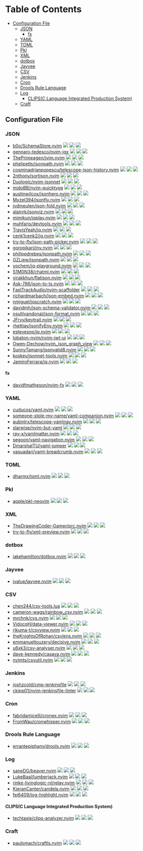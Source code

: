 # Table of Contents

<!-- toc -->

- [Configuration File](#configuration-file)
  - [JSON](#json)
    - [fx](#fx)
  - [YAML](#yaml)
  - [TOML](#toml)
  - [Pkl](#pkl)
  - [XML](#xml)
  - [dotbox](#dotbox)
  - [Jayvee](#jayvee)
  - [CSV](#csv)
  - [Jenkins](#jenkins)
  - [Cron](#cron)
  - [Drools Rule Language](#drools-rule-language)
  - [Log](#log)
    - [CLIPS(C Language Integrated Production System)](#clipsc-language-integrated-production-system)
  - [Craft](#craft)

<!-- tocstop -->

## Configuration File

### JSON

- [b0o/SchemaStore.nvim](https://github.com/b0o/SchemaStore.nvim) ![](https://img.shields.io/github/stars/b0o/SchemaStore.nvim) ![](https://img.shields.io/github/last-commit/b0o/SchemaStore.nvim) ![](https://img.shields.io/github/commit-activity/y/b0o/SchemaStore.nvim)
- [gennaro-tedesco/nvim-jqx](https://github.com/gennaro-tedesco/nvim-jqx) ![](https://img.shields.io/github/stars/gennaro-tedesco/nvim-jqx) ![](https://img.shields.io/github/last-commit/gennaro-tedesco/nvim-jqx) ![](https://img.shields.io/github/commit-activity/y/gennaro-tedesco/nvim-jqx)
- [ThePrimeagen/jvim.nvim](https://github.com/ThePrimeagen/jvim.nvim) ![](https://img.shields.io/github/stars/ThePrimeagen/jvim.nvim) ![](https://img.shields.io/github/last-commit/ThePrimeagen/jvim.nvim) ![](https://img.shields.io/github/commit-activity/y/ThePrimeagen/jvim.nvim)
- [phelipetls/jsonpath.nvim](https://github.com/phelipetls/jsonpath.nvim) ![](https://img.shields.io/github/stars/phelipetls/jsonpath.nvim) ![](https://img.shields.io/github/last-commit/phelipetls/jsonpath.nvim) ![](https://img.shields.io/github/commit-activity/y/phelipetls/jsonpath.nvim)
- [cosminadrianpopescu/telescope-json-history.nvim](https://github.com/cosminadrianpopescu/telescope-json-history.nvim) ![](https://img.shields.io/github/stars/cosminadrianpopescu/telescope-json-history.nvim) ![](https://img.shields.io/github/last-commit/cosminadrianpopescu/telescope-json-history.nvim) ![](https://img.shields.io/github/commit-activity/y/cosminadrianpopescu/telescope-json-history.nvim)
- [2nthony/sortjson.nvim](https://github.com/2nthony/sortjson.nvim) ![](https://img.shields.io/github/stars/2nthony/sortjson.nvim) ![](https://img.shields.io/github/last-commit/2nthony/sortjson.nvim) ![](https://img.shields.io/github/commit-activity/y/2nthony/sortjson.nvim)
- [Duologic/nvim-jsonnet](https://github.com/Duologic/nvim-jsonnet) ![](https://img.shields.io/github/stars/Duologic/nvim-jsonnet) ![](https://img.shields.io/github/last-commit/Duologic/nvim-jsonnet) ![](https://img.shields.io/github/commit-activity/y/Duologic/nvim-jsonnet)
- [midoBB/nvim-quicktype](https://github.com/midoBB/nvim-quicktype) ![](https://img.shields.io/github/stars/midoBB/nvim-quicktype) ![](https://img.shields.io/github/last-commit/midoBB/nvim-quicktype) ![](https://img.shields.io/github/commit-activity/y/midoBB/nvim-quicktype)
- [austinwilcox/jsonhero.nvim](https://github.com/austinwilcox/jsonhero.nvim) ![](https://img.shields.io/github/stars/austinwilcox/jsonhero.nvim) ![](https://img.shields.io/github/last-commit/austinwilcox/jsonhero.nvim) ![](https://img.shields.io/github/commit-activity/y/austinwilcox/jsonhero.nvim)
- [Myzel394/jsonfly.nvim](https://github.com/Myzel394/jsonfly.nvim) ![](https://img.shields.io/github/stars/Myzel394/jsonfly.nvim) ![](https://img.shields.io/github/last-commit/Myzel394/jsonfly.nvim) ![](https://img.shields.io/github/commit-activity/y/Myzel394/jsonfly.nvim)
- [jvdmeulen/json-fold.nvim](https://github.com/jvdmeulen/json-fold.nvim) ![](https://img.shields.io/github/stars/jvdmeulen/json-fold.nvim) ![](https://img.shields.io/github/last-commit/jvdmeulen/json-fold.nvim) ![](https://img.shields.io/github/commit-activity/y/jvdmeulen/json-fold.nvim)
- [alainrk/jsonviz.nvim](https://github.com/alainrk/jsonviz.nvim) ![](https://img.shields.io/github/stars/alainrk/jsonviz.nvim) ![](https://img.shields.io/github/last-commit/alainrk/jsonviz.nvim) ![](https://img.shields.io/github/commit-activity/y/alainrk/jsonviz.nvim)
- [mimikun/jqplay.nvim](https://github.com/mimikun/jqplay.nvim) ![](https://img.shields.io/github/stars/mimikun/jqplay.nvim) ![](https://img.shields.io/github/last-commit/mimikun/jqplay.nvim) ![](https://img.shields.io/github/commit-activity/y/mimikun/jqplay.nvim)
- [muhfaris/devtools.nvim](https://github.com/muhfaris/devtools.nvim) ![](https://img.shields.io/github/stars/muhfaris/devtools.nvim) ![](https://img.shields.io/github/last-commit/muhfaris/devtools.nvim) ![](https://img.shields.io/github/commit-activity/y/muhfaris/devtools.nvim)
- [TravisYeah/jq.nvim](https://github.com/TravisYeah/jq.nvim) ![](https://img.shields.io/github/stars/TravisYeah/jq.nvim) ![](https://img.shields.io/github/last-commit/TravisYeah/jq.nvim) ![](https://img.shields.io/github/commit-activity/y/TravisYeah/jq.nvim)
- [cenk1cenk2/jq.nvim](https://github.com/cenk1cenk2/jq.nvim) ![](https://img.shields.io/github/stars/cenk1cenk2/jq.nvim) ![](https://img.shields.io/github/last-commit/cenk1cenk2/jq.nvim) ![](https://img.shields.io/github/commit-activity/y/cenk1cenk2/jq.nvim)
- [try-to-fly/json-path-picker.nvim](https://github.com/try-to-fly/json-path-picker.nvim) ![](https://img.shields.io/github/stars/try-to-fly/json-path-picker.nvim) ![](https://img.shields.io/github/last-commit/try-to-fly/json-path-picker.nvim) ![](https://img.shields.io/github/commit-activity/y/try-to-fly/json-path-picker.nvim)
- [goropikari/jnv.nvim](https://github.com/goropikari/jnv.nvim) ![](https://img.shields.io/github/stars/goropikari/jnv.nvim) ![](https://img.shields.io/github/last-commit/goropikari/jnv.nvim) ![](https://img.shields.io/github/commit-activity/y/goropikari/jnv.nvim)
- [philippdrebes/jsonpath.nvim](https://github.com/philippdrebes/jsonpath.nvim) ![](https://img.shields.io/github/stars/philippdrebes/jsonpath.nvim) ![](https://img.shields.io/github/last-commit/philippdrebes/jsonpath.nvim) ![](https://img.shields.io/github/commit-activity/y/philippdrebes/jsonpath.nvim)
- [GZLiew/jsonpath.nvim](https://github.com/GZLiew/jsonpath.nvim) ![](https://img.shields.io/github/stars/GZLiew/jsonpath.nvim) ![](https://img.shields.io/github/last-commit/GZLiew/jsonpath.nvim) ![](https://img.shields.io/github/commit-activity/y/GZLiew/jsonpath.nvim)
- [yochem/jq-playground.nvim](https://github.com/yochem/jq-playground.nvim) ![](https://img.shields.io/github/stars/yochem/jq-playground.nvim) ![](https://img.shields.io/github/last-commit/yochem/jq-playground.nvim) ![](https://img.shields.io/github/commit-activity/y/yochem/jq-playground.nvim)
- [S1M0N38/chatml.nvim](https://github.com/S1M0N38/chatml.nvim) ![](https://img.shields.io/github/stars/S1M0N38/chatml.nvim) ![](https://img.shields.io/github/last-commit/S1M0N38/chatml.nvim) ![](https://img.shields.io/github/commit-activity/y/S1M0N38/chatml.nvim)
- [virakkhun/flatjson.nvim](https://github.com/virakkhun/flatjson.nvim) ![](https://img.shields.io/github/stars/virakkhun/flatjson.nvim) ![](https://img.shields.io/github/last-commit/virakkhun/flatjson.nvim) ![](https://img.shields.io/github/commit-activity/y/virakkhun/flatjson.nvim)
- [Ask-786/json-to-ts.nvim](https://github.com/Ask-786/json-to-ts.nvim) ![](https://img.shields.io/github/stars/Ask-786/json-to-ts.nvim) ![](https://img.shields.io/github/last-commit/Ask-786/json-to-ts.nvim) ![](https://img.shields.io/github/commit-activity/y/Ask-786/json-to-ts.nvim)
- [FastTrackAudio/nvim-scaffolder](https://github.com/FastTrackAudio/nvim-scaffolder) ![](https://img.shields.io/github/stars/FastTrackAudio/nvim-scaffolder) ![](https://img.shields.io/github/last-commit/FastTrackAudio/nvim-scaffolder) ![](https://img.shields.io/github/commit-activity/y/FastTrackAudio/nvim-scaffolder)
- [richardmarbach/json-embed.nvim](https://github.com/richardmarbach/json-embed.nvim) ![](https://img.shields.io/github/stars/richardmarbach/json-embed.nvim) ![](https://img.shields.io/github/last-commit/richardmarbach/json-embed.nvim) ![](https://img.shields.io/github/commit-activity/y/richardmarbach/json-embed.nvim)
- [nmiguel/jqscratch.nvim](https://github.com/nmiguel/jqscratch.nvim) ![](https://img.shields.io/github/stars/nmiguel/jqscratch.nvim) ![](https://img.shields.io/github/last-commit/nmiguel/jqscratch.nvim) ![](https://img.shields.io/github/commit-activity/y/nmiguel/jqscratch.nvim)
- [davidmh/json-schema-validator.nvim](https://github.com/davidmh/json-schema-validator.nvim) ![](https://img.shields.io/github/stars/davidmh/json-schema-validator.nvim) ![](https://img.shields.io/github/last-commit/davidmh/json-schema-validator.nvim) ![](https://img.shields.io/github/commit-activity/y/davidmh/json-schema-validator.nvim)
- [osullivandonal/json-format.nvim](https://github.com/osullivandonal/json-format.nvim) ![](https://img.shields.io/github/stars/osullivandonal/json-format.nvim) ![](https://img.shields.io/github/last-commit/osullivandonal/json-format.nvim) ![](https://img.shields.io/github/commit-activity/y/osullivandonal/json-format.nvim)
- [JFryy/keytrail.nvim](https://github.com/JFryy/keytrail.nvim) ![](https://img.shields.io/github/stars/JFryy/keytrail.nvim) ![](https://img.shields.io/github/last-commit/JFryy/keytrail.nvim) ![](https://img.shields.io/github/commit-activity/y/JFryy/keytrail.nvim)
- [rhettjay/jsonifyEnv.nvim](https://github.com/rhettjay/jsonifyEnv.nvim) ![](https://img.shields.io/github/stars/rhettjay/jsonifyEnv.nvim) ![](https://img.shields.io/github/last-commit/rhettjay/jsonifyEnv.nvim) ![](https://img.shields.io/github/commit-activity/y/rhettjay/jsonifyEnv.nvim)
- [estevesnp/jq.nvim](https://github.com/estevesnp/jq.nvim) ![](https://img.shields.io/github/stars/estevesnp/jq.nvim) ![](https://img.shields.io/github/last-commit/estevesnp/jq.nvim) ![](https://img.shields.io/github/commit-activity/y/estevesnp/jq.nvim)
- [lobaton-nvim/nvim-jwt-ui](https://github.com/lobaton-nvim/nvim-jwt-ui) ![](https://img.shields.io/github/stars/lobaton-nvim/nvim-jwt-ui) ![](https://img.shields.io/github/last-commit/lobaton-nvim/nvim-jwt-ui) ![](https://img.shields.io/github/commit-activity/y/lobaton-nvim/nvim-jwt-ui)
- [Owen-Dechow/nvim_json_graph_view](https://github.com/Owen-Dechow/nvim_json_graph_view) ![](https://img.shields.io/github/stars/Owen-Dechow/nvim_json_graph_view) ![](https://img.shields.io/github/last-commit/Owen-Dechow/nvim_json_graph_view) ![](https://img.shields.io/github/commit-activity/y/Owen-Dechow/nvim_json_graph_view)
- [SunnyTamang/jsonvalid8.nvim](https://github.com/SunnyTamang/jsonvalid8.nvim) ![](https://img.shields.io/github/stars/SunnyTamang/jsonvalid8.nvim) ![](https://img.shields.io/github/last-commit/SunnyTamang/jsonvalid8.nvim) ![](https://img.shields.io/github/commit-activity/y/SunnyTamang/jsonvalid8.nvim)
- [koskev/jsonnet-tools.nvim](https://github.com/koskev/jsonnet-tools.nvim) ![](https://img.shields.io/github/stars/koskev/jsonnet-tools.nvim) ![](https://img.shields.io/github/last-commit/koskev/jsonnet-tools.nvim) ![](https://img.shields.io/github/commit-activity/y/koskev/jsonnet-tools.nvim)
- [JamiroFerrara/jq.nvim](https://github.com/JamiroFerrara/jq.nvim) ![](https://img.shields.io/github/stars/JamiroFerrara/jq.nvim) ![](https://img.shields.io/github/last-commit/JamiroFerrara/jq.nvim) ![](https://img.shields.io/github/commit-activity/y/JamiroFerrara/jq.nvim)

#### fx

- [davidfmatheson/nvim-fx](https://github.com/davidfmatheson/nvim-fx) ![](https://img.shields.io/github/stars/davidfmatheson/nvim-fx) ![](https://img.shields.io/github/last-commit/davidfmatheson/nvim-fx) ![](https://img.shields.io/github/commit-activity/y/davidfmatheson/nvim-fx)

### YAML

- [cuducos/yaml.nvim](https://github.com/cuducos/yaml.nvim) ![](https://img.shields.io/github/stars/cuducos/yaml.nvim) ![](https://img.shields.io/github/last-commit/cuducos/yaml.nvim) ![](https://img.shields.io/github/commit-activity/y/cuducos/yaml.nvim)
- [someone-stole-my-name/yaml-companion.nvim](https://github.com/someone-stole-my-name/yaml-companion.nvim) ![](https://img.shields.io/github/stars/someone-stole-my-name/yaml-companion.nvim) ![](https://img.shields.io/github/last-commit/someone-stole-my-name/yaml-companion.nvim) ![](https://img.shields.io/github/commit-activity/y/someone-stole-my-name/yaml-companion.nvim)
- [aubinlrx/telescope-yamlnav.nvim](https://github.com/aubinlrx/telescope-yamlnav.nvim) ![](https://img.shields.io/github/stars/aubinlrx/telescope-yamlnav.nvim) ![](https://img.shields.io/github/last-commit/aubinlrx/telescope-yamlnav.nvim) ![](https://img.shields.io/github/commit-activity/y/aubinlrx/telescope-yamlnav.nvim)
- [slarwise/nvim-but-yaml](https://github.com/slarwise/nvim-but-yaml) ![](https://img.shields.io/github/stars/slarwise/nvim-but-yaml) ![](https://img.shields.io/github/last-commit/slarwise/nvim-but-yaml) ![](https://img.shields.io/github/commit-activity/y/slarwise/nvim-but-yaml)
- [ray-x/yamlmatter.nvim](https://github.com/ray-x/yamlmatter.nvim) ![](https://img.shields.io/github/stars/ray-x/yamlmatter.nvim) ![](https://img.shields.io/github/last-commit/ray-x/yamlmatter.nvim) ![](https://img.shields.io/github/commit-activity/y/ray-x/yamlmatter.nvim)
- [segoon/yaml-navigation.nvim](https://github.com/segoon/yaml-navigation.nvim) ![](https://img.shields.io/github/stars/segoon/yaml-navigation.nvim) ![](https://img.shields.io/github/last-commit/segoon/yaml-navigation.nvim) ![](https://img.shields.io/github/commit-activity/y/segoon/yaml-navigation.nvim)
- [DmarshalTU/yaml-jumper](https://github.com/DmarshalTU/yaml-jumper) ![](https://img.shields.io/github/stars/DmarshalTU/yaml-jumper) ![](https://img.shields.io/github/last-commit/DmarshalTU/yaml-jumper) ![](https://img.shields.io/github/commit-activity/y/DmarshalTU/yaml-jumper)
- [vasuadari/yaml-breadcrumb.nvim](https://github.com/vasuadari/yaml-breadcrumb.nvim) ![](https://img.shields.io/github/stars/vasuadari/yaml-breadcrumb.nvim) ![](https://img.shields.io/github/last-commit/vasuadari/yaml-breadcrumb.nvim) ![](https://img.shields.io/github/commit-activity/y/vasuadari/yaml-breadcrumb.nvim)

### TOML

- [dharmx/toml.nvim](https://github.com/dharmx/toml.nvim) ![](https://img.shields.io/github/stars/dharmx/toml.nvim) ![](https://img.shields.io/github/last-commit/dharmx/toml.nvim) ![](https://img.shields.io/github/commit-activity/y/dharmx/toml.nvim)

### Pkl

- [apple/pkl-neovim](https://github.com/apple/pkl-neovim) ![](https://img.shields.io/github/stars/apple/pkl-neovim) ![](https://img.shields.io/github/last-commit/apple/pkl-neovim) ![](https://img.shields.io/github/commit-activity/y/apple/pkl-neovim)

### XML

- [TheDrawingCoder-Gamer/prc.nvim](https://github.com/TheDrawingCoder-Gamer/prc.nvim) ![](https://img.shields.io/github/stars/TheDrawingCoder-Gamer/prc.nvim) ![](https://img.shields.io/github/last-commit/TheDrawingCoder-Gamer/prc.nvim) ![](https://img.shields.io/github/commit-activity/y/TheDrawingCoder-Gamer/prc.nvim)
- [try-to-fly/xml-preview.nvim](https://github.com/try-to-fly/xml-preview.nvim) ![](https://img.shields.io/github/stars/try-to-fly/xml-preview.nvim) ![](https://img.shields.io/github/last-commit/try-to-fly/xml-preview.nvim) ![](https://img.shields.io/github/commit-activity/y/try-to-fly/xml-preview.nvim)

### dotbox

- [jakehamilton/dotbox.nvim](https://github.com/jakehamilton/dotbox.nvim) ![](https://img.shields.io/github/stars/jakehamilton/dotbox.nvim) ![](https://img.shields.io/github/last-commit/jakehamilton/dotbox.nvim) ![](https://img.shields.io/github/commit-activity/y/jakehamilton/dotbox.nvim)

### Jayvee

- [jvalue/jayvee.nvim](https://github.com/jvalue/jayvee.nvim) ![](https://img.shields.io/github/stars/jvalue/jayvee.nvim) ![](https://img.shields.io/github/last-commit/jvalue/jayvee.nvim) ![](https://img.shields.io/github/commit-activity/y/jvalue/jayvee.nvim)

### CSV

- [chen244/csv-tools.lua](https://github.com/chen244/csv-tools.lua) ![](https://img.shields.io/github/stars/chen244/csv-tools.lua) ![](https://img.shields.io/github/last-commit/chen244/csv-tools.lua) ![](https://img.shields.io/github/commit-activity/y/chen244/csv-tools.lua)
- [cameron-wags/rainbow_csv.nvim](https://github.com/cameron-wags/rainbow_csv.nvim) ![](https://img.shields.io/github/stars/cameron-wags/rainbow_csv.nvim) ![](https://img.shields.io/github/last-commit/cameron-wags/rainbow_csv.nvim) ![](https://img.shields.io/github/commit-activity/y/cameron-wags/rainbow_csv.nvim)
- [mrchnk/cvs.nvim](https://github.com/mrchnk/cvs.nvim) ![](https://img.shields.io/github/stars/mrchnk/cvs.nvim) ![](https://img.shields.io/github/last-commit/mrchnk/cvs.nvim) ![](https://img.shields.io/github/commit-activity/y/mrchnk/cvs.nvim)
- [VidocqH/data-viewer.nvim](https://github.com/VidocqH/data-viewer.nvim) ![](https://img.shields.io/github/stars/VidocqH/data-viewer.nvim) ![](https://img.shields.io/github/last-commit/VidocqH/data-viewer.nvim) ![](https://img.shields.io/github/commit-activity/y/VidocqH/data-viewer.nvim)
- [rikuma-t/csvview.nvim](https://github.com/rikuma-t/csvview.nvim) ![](https://img.shields.io/github/stars/rikuma-t/csvview.nvim) ![](https://img.shields.io/github/last-commit/rikuma-t/csvview.nvim) ![](https://img.shields.io/github/commit-activity/y/rikuma-t/csvview.nvim)
- [theKnightsOfRohan/csvlens.nvim](https://github.com/theKnightsOfRohan/csvlens.nvim) ![](https://img.shields.io/github/stars/theKnightsOfRohan/csvlens.nvim) ![](https://img.shields.io/github/last-commit/theKnightsOfRohan/csvlens.nvim) ![](https://img.shields.io/github/commit-activity/y/theKnightsOfRohan/csvlens.nvim)
- [emmanueltouzery/decisive.nvim](https://github.com/emmanueltouzery/decisive.nvim) ![](https://img.shields.io/github/stars/emmanueltouzery/decisive.nvim) ![](https://img.shields.io/github/last-commit/emmanueltouzery/decisive.nvim) ![](https://img.shields.io/github/commit-activity/y/emmanueltouzery/decisive.nvim)
- [u6xk3/csv-analyser.nvim](https://github.com/u6xk3/csv-analyser.nvim) ![](https://img.shields.io/github/stars/u6xk3/csv-analyser.nvim) ![](https://img.shields.io/github/last-commit/u6xk3/csv-analyser.nvim) ![](https://img.shields.io/github/commit-activity/y/u6xk3/csv-analyser.nvim)
- [dave-kennedy/casava.nvim](https://github.com/dave-kennedy/casava.nvim) ![](https://img.shields.io/github/stars/dave-kennedy/casava.nvim) ![](https://img.shields.io/github/last-commit/dave-kennedy/casava.nvim) ![](https://img.shields.io/github/commit-activity/y/dave-kennedy/casava.nvim)
- [nvimts/csvutil.nvim](https://github.com/nvimts/csvutil.nvim) ![](https://img.shields.io/github/stars/nvimts/csvutil.nvim) ![](https://img.shields.io/github/last-commit/nvimts/csvutil.nvim) ![](https://img.shields.io/github/commit-activity/y/nvimts/csvutil.nvim)

### Jenkins

- [joshzcold/cmp-jenkinsfile](https://github.com/joshzcold/cmp-jenkinsfile) ![](https://img.shields.io/github/stars/joshzcold/cmp-jenkinsfile) ![](https://img.shields.io/github/last-commit/joshzcold/cmp-jenkinsfile) ![](https://img.shields.io/github/commit-activity/y/joshzcold/cmp-jenkinsfile)
- [ckipp01/nvim-jenkinsfile-linter](https://github.com/ckipp01/nvim-jenkinsfile-linter) ![](https://img.shields.io/github/stars/ckipp01/nvim-jenkinsfile-linter) ![](https://img.shields.io/github/last-commit/ckipp01/nvim-jenkinsfile-linter) ![](https://img.shields.io/github/commit-activity/y/ckipp01/nvim-jenkinsfile-linter)

### Cron

- [fabridamicelli/cronex.nvim](https://github.com/fabridamicelli/cronex.nvim) ![](https://img.shields.io/github/stars/fabridamicelli/cronex.nvim) ![](https://img.shields.io/github/last-commit/fabridamicelli/cronex.nvim) ![](https://img.shields.io/github/commit-activity/y/fabridamicelli/cronex.nvim)
- [FromWau/cronwhisper.nvim](https://github.com/FromWau/cronwhisper.nvim) ![](https://img.shields.io/github/stars/FromWau/cronwhisper.nvim) ![](https://img.shields.io/github/last-commit/FromWau/cronwhisper.nvim) ![](https://img.shields.io/github/commit-activity/y/FromWau/cronwhisper.nvim)

### Drools Rule Language

- [errantepiphany/drools.nvim](https://github.com/errantepiphany/drools.nvim) ![](https://img.shields.io/github/stars/errantepiphany/drools.nvim) ![](https://img.shields.io/github/last-commit/errantepiphany/drools.nvim) ![](https://img.shields.io/github/commit-activity/y/errantepiphany/drools.nvim)

### Log

- [saneDG/beaver.nvim](https://github.com/saneDG/beaver.nvim) ![](https://img.shields.io/github/stars/saneDG/beaver.nvim) ![](https://img.shields.io/github/last-commit/saneDG/beaver.nvim) ![](https://img.shields.io/github/commit-activity/y/saneDG/beaver.nvim)
- [LukeBaal/lumberjack.nvim](https://github.com/LukeBaal/lumberjack.nvim) ![](https://img.shields.io/github/stars/LukeBaal/lumberjack.nvim) ![](https://img.shields.io/github/last-commit/LukeBaal/lumberjack.nvim) ![](https://img.shields.io/github/commit-activity/y/LukeBaal/lumberjack.nvim)
- [rinke-livinglogic-nl/relay.nvim](https://github.com/rinke-livinglogic-nl/relay.nvim) ![](https://img.shields.io/github/stars/rinke-livinglogic-nl/relay.nvim) ![](https://img.shields.io/github/last-commit/rinke-livinglogic-nl/relay.nvim) ![](https://img.shields.io/github/commit-activity/y/rinke-livinglogic-nl/relay.nvim)
- [KieranCanter/candela.nvim](https://github.com/KieranCanter/candela.nvim) ![](https://img.shields.io/github/stars/KieranCanter/candela.nvim) ![](https://img.shields.io/github/last-commit/KieranCanter/candela.nvim) ![](https://img.shields.io/github/commit-activity/y/KieranCanter/candela.nvim)
- [fei6409/log-highlight.nvim](https://github.com/fei6409/log-highlight.nvim) ![](https://img.shields.io/github/stars/fei6409/log-highlight.nvim) ![](https://img.shields.io/github/last-commit/fei6409/log-highlight.nvim) ![](https://img.shields.io/github/commit-activity/y/fei6409/log-highlight.nvim)

#### CLIPS(C Language Integrated Production System)

- [techtasie/clips-analyzer.nvim](https://github.com/techtasie/clips-analyzer.nvim) ![](https://img.shields.io/github/stars/techtasie/clips-analyzer.nvim) ![](https://img.shields.io/github/last-commit/techtasie/clips-analyzer.nvim) ![](https://img.shields.io/github/commit-activity/y/techtasie/clips-analyzer.nvim)

### Craft

- [paulomach/craftls.nvim](https://github.com/paulomach/craftls.nvim) ![](https://img.shields.io/github/stars/paulomach/craftls.nvim) ![](https://img.shields.io/github/last-commit/paulomach/craftls.nvim) ![](https://img.shields.io/github/commit-activity/y/paulomach/craftls.nvim)
